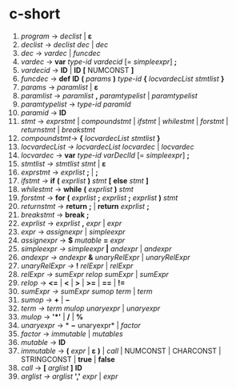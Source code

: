 # c-short
 1. *program* → *declist* | **ε**
 2. *declist* → *declist* *dec* | *dec*
 3. *dec* → *vardec* | *funcdec*
 4. *vardec* → **var** *type-id* *vardecid* [= *simpleexpr*] **;**
 7. *vardecid* → **ID** | **ID** **[** NUMCONST **]**
 9. *funcdec* → **def**  **ID** **(** *params* **)** *type-id* **{** *locvardecList* *stmtlist* **}**
 10. *params* → *paramlist*  | **ε**
 11. *paramlist* → *paramlist* **,** *paramtypelist* | *paramtypelist*
 12. *paramtypelist* → *type-id* *paramId*
 13. *paramid* → **ID** 
 14. *stmt* → *exprstmt* |  *compoundstmt*  | *ifstmt* | *whilestmt* | *forstmt* | *returnstmt* | *breakstmt*
 15. *compoundstmt*→ **{** *locvardecList* *stmtlist* **}**
 16. *locvardecList → locvardecList locvardec* | *locvardec* 
 17. *locvardec* → **var** *type-id* *varDeclId* [= *simpleexpr*] **;**
 20. *stmtlist → stmtlist stmt* | **ε** 
 21. *exprstmt* → *exprlist* **;** | **;** 
 22. *ifstmt* → **if** **(** *exprlist* **)** *stmt* **[** **else** *stmt* **]**
 23. *whilestmt* → **while** **(** *exprlist* **)** *stmt*
 24. *forstmt* → **for** **(** *exprlist* **;** *exprlist* **;** *exprlist* **)** *stmt*
 24. *returnstmt* → **return** **;** | **return** *exprlist* **;**
 25. *breakstmt* → **break** **;**
 25. *exprlist* → *exprlist* **,** *expr* | *expr*
 26. *expr* → *assignexpr* | *simpleexpr*
 26. *assignexpr* → **$** *mutable* **=** *expr* 
 27. *simpleexpr → simpleexpr* **|** *andexpr* | *andexpr*
 28. *andexpr → andexpr* **&** *unaryRelExpr* | *unaryRelExpr*
 29. *unaryRelExpr →* **!** *relExpr* | *relExpr*
 30. *relExpr → sumExpr relop sumExpr* | *sumExpr*
 31. *relop* → **<=** | **<** | **>** | **>=** | **==** | **!=**
 32. *sumExpr → sumExpr sumop term* | *term*
 33. *sumop* → **+** | **−**
 34. *term → term mulop unaryexpr* | *unaryexpr*
 35. *mulop* → **'*'** | **/** | **%**
 36. *unaryexpr* → * **−** unaryexpr* | *factor*
 38. *factor* → *immutable* | *mutables*
 39. *mutable* → **ID**
 40. *immutable* → **(** *expr* | **ε** **)** | *call* | NUMCONST | CHARCONST | STRINGCONST | **true** | **false**
 41. *call* → **[** *arglist* **]** **ID** 
 43. *arglist → arglist*  **','**  *expr* | *expr*
